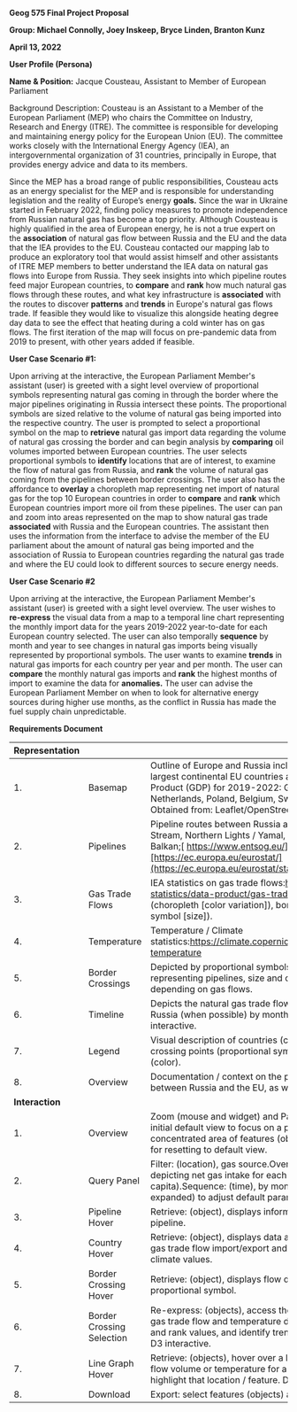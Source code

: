 **Geog 575 Final Project Proposal**

**Group: Michael Connolly, Joey Inskeep, Bryce Linden, Branton Kunz**

**April 13, 2022**
 
**User Profile (Persona)**

**Name & Position:** Jacque Cousteau, Assistant to Member of European Parliament  
  
Background Description: Cousteau is an Assistant to a Member of the European Parliament (MEP) who chairs the Committee on Industry, Research and Energy (ITRE). The committee is responsible for developing and maintaining energy policy for the European Union (EU). The committee works closely with the International Energy Agency (IEA), an intergovernmental organization of 31 countries, principally in Europe, that provides energy advice and data to its members.  
  


Since the MEP has a broad range of public responsibilities, Cousteau acts as an energy specialist for the MEP and is responsible for understanding legislation and the reality of Europe’s energy **goals.** Since the war in Ukraine started in February 2022, finding policy measures to promote independence from Russian natural gas has become a top priority. Although Cousteau is highly qualified in the area of European energy, he is not a true expert on the **association** of natural gas flow between Russia and the EU and the data that the IEA provides to the EU. Cousteau contacted our mapping lab to produce an exploratory tool that would assist himself and other assistants of ITRE MEP members to better understand the IEA data on natural gas flows into Europe from Russia. They seek insights into which pipeline routes feed major European countries, to **compare** and **rank** how much natural gas flows through these routes, and what key infrastructure is **associated** with the routes to discover **patterns** and **trends** in Europe's natural gas flows trade. If feasible they would like to visualize this alongside heating degree day data to see the effect that heating during a cold winter has on gas flows. The first iteration of the map will focus on pre-pandemic data from 2019 to present, with other years added if feasible.

  
**User Case Scenario #1:**

Upon arriving at the interactive, the European Parliament Member's assistant (user) is greeted with a sight level overview of proportional symbols representing natural gas coming in through the border where the major pipelines originating in Russia intersect these points. The proportional symbols are sized relative to the volume of natural gas being imported into the respective country. The user is prompted to select a proportional symbol on the map to **retrieve** natural gas import data regarding the volume of natural gas crossing the border and can begin analysis by **comparing** oil volumes imported between European countries. The user selects proportional symbols to **identify** locations that are of interest, to examine the flow of natural gas from Russia, and **rank** the volume of natural gas coming from the pipelines between border crossings. The user also has the affordance to **overlay** a choropleth map representing net import of natural gas for the top 10 European countries in order to **compare** and **rank** which European countries import more oil from these pipelines. The user can pan and zoom into areas represented on the map to show natural gas trade **associated** with Russia and the European countries. The assistant then uses the information from the interface to advise the member of the EU parliament about the amount of natural gas being imported and the association of Russia to European countries regarding the natural gas trade and where the EU could look to different sources to secure energy needs.

**User Case Scenario #2**

Upon arriving at the interactive, the European Parliament Member's assistant (user) is greeted with a sight level overview. The user wishes to **re-express** the visual data from a map to a temporal line chart representing the monthly import data for the years 2019-2022 year-to-date for each European country selected. The user can also temporally **sequence** by month and year to see changes in natural gas imports being visually represented by proportional symbols. The user wants to examine **trends** in natural gas imports for each country per year and per month. The user can **compare** the monthly natural gas imports and **rank** the highest months of import to examine the data for **anomalies.** The user can advise the European Parliament Member on when to look for alternative energy sources during higher use months, as the conflict in Russia has made the fuel supply chain unpredictable.

**Requirements Document**

| **Representation** |                           |                                                                                                                                                                                                                                                                                                            |
| ------------------ | ------------------------- | ---------------------------------------------------------------------------------------------------------------------------------------------------------------------------------------------------------------------------------------------------------------------------------------------------------- |
| 1\.                | Basemap                   | Outline of Europe and Russia including boundaries for the 10 largest continental EU countries according to Gross Domestic Product (GDP) for 2019-2022: Germany, France, Italy, Spain, Netherlands, Poland, Belgium, Sweden, Austria, and Denmark. Obtained from: Leaflet/OpenStreetMap, edited with MapBox. |
| 2\.                | Pipelines                 | Pipeline routes between Russia and the EU including Nord Stream, Northern Lights / Yamal, Brotherhood / Soyuz, Trans-Balkan;[ https://www.entsog.eu/](https://www.entsog.eu/),[https://ec.europa.eu/eurostat/](https://ec.europa.eu/eurostat/statistics)Depicted by polylines.                             |
| 3\.                | Gas Trade Flows           | IEA statistics on gas trade flows:<https://www.iea.org/data-and-statistics/data-product/gas-trade-flows>Depicted by country (choropleth \[color variation]), border crossings (proportional symbol \[size]).                                                                                               |
| 4\.                | Temperature               | Temperature / Climate statistics:<https://climate.copernicus.eu/ESOTC/2019/european-temperature>                                                                                                                                                                                                           |
| 5\.                | Border Crossings          | Depicted by proportional symbols linked by polylines representing pipelines, size and color variation of symbols depending on gas flows.                                                                                                                                                                   |
| 6\.                | Timeline                  | Depicts the natural gas trade flow between EU countries and Russia (when possible) by month/year in a line graph. D3 interactive.                                                                                                                                                                          |
| 7\.                | Legend                    | Visual description of countries (choropleth color value), border crossing points (proportional symbol / size), and pipelines (color).                                                                                                                                                                      |
| 8\.                | Overview                  | Documentation / context on the pipelines and energy trade between Russia and the EU, as well as user guidelines.                                                                                                                                                                                           |
| **Interaction**    |                           |                                                                                                                                                                                                                                                                                                            |
| 1\.                | Overview                  | Zoom (mouse and widget) and Pan (mouse): (location), adjust initial default view to focus on a particular feature (object) or concentrated area of features (objects). Also includes a widget for resetting to default view.                                                                               |
| 2\.                | Query Panel               | Filter: (location), gas source.Overlay: (object), choropleth layer depicting net gas intake for each country (normalized per capita).Sequence: (time), by month (and year if timeline is expanded) to adjust default parameters.                                                                           |
| 3\.                | Pipeline Hover            | Retrieve: (object), displays information about a selected pipeline.                                                                                                                                                                                                                                        |
| 4\.                | Country Hover             | Retrieve: (object), displays data about a country – GDP values, gas trade flow import/export and trade partners, temperature / climate values.                                                                                                                                                             |
| 5\.                | Border Crossing Hover     | Retrieve: (object), displays flow data for a border crossing proportional symbol.                                                                                                                                                                                                                          |
| 6\.                | Border Crossing Selection | Re-express: (objects), access the line chart/graph displaying gas trade flow and temperature data for selections to compare and rank values, and identify trends and associations over time. D3 interactive.                                                                                                |
| 7\.                | Line Graph Hover          | Retrieve: (objects), hover over a line on a graph to get the gas flow volume or temperature for a location / feature, also highlight that location / feature. D3 interactive.                                                                                                                              |
| 8\.                |  Download                 | Export: select features (objects) and data.                                                                                                                                                                                                                                                                |

  
